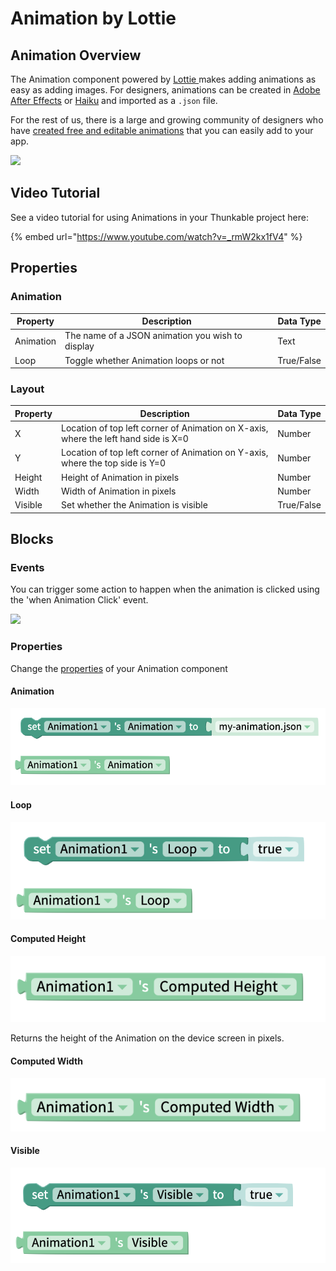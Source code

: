 # Animation by Lottie

## Animation Overview

The Animation component powered by [Lottie ](https://airbnb.design/lottie/)makes adding animations as easy as adding images. For designers, animations can be created in [Adobe After Effects](https://www.adobe.com/products/aftereffects.html) or [Haiku](https://www.haiku.ai) and imported as a `.json` file.

For the rest of us, there is a large and growing community of designers who have [created free and editable animations](https://www.lottiefiles.com/community) that you can easily add to your app.

![](.gitbook/assets/animation-lottie-fig-1.gif)

## Video Tutorial

See a video tutorial for using Animations in your Thunkable project here:

{% embed url="https://www.youtube.com/watch?v=_rmW2kx1fV4" %}

## Properties

### Animation

| Property  | Description                                      | Data Type  |
| --------- | ------------------------------------------------ | ---------- |
| Animation | The name of a JSON animation you wish to display | Text       |
| Loop      | Toggle whether Animation loops or not            | True/False |

### Layout

| Property | Description                                                                         | Data Type  |
| -------- | ----------------------------------------------------------------------------------- | ---------- |
| X        | Location of top left corner of Animation on X-axis, where the left hand side is X=0 | Number     |
| Y        | Location of top left corner of Animation on Y-axis, where the top side is Y=0       | Number     |
| Height   | Height of Animation in pixels                                                       | Number     |
| Width    | Width of Animation in pixels                                                        | Number     |
| Visible  | Set whether the Animation is visible                                                | True/False |

## Blocks

### Events

You can trigger some action to happen when the animation is clicked using the 'when Animation Click' event.

![](.gitbook/assets/lottieclick.png)

### Properties

Change the [properties](lottie.md#properties) of your Animation component

#### Animation

![](.gitbook/assets/animation-file.png)

#### Loop

![](.gitbook/assets/animation-loop.png)

#### Computed Height

![](.gitbook/assets/animation-height.png)

Returns the height of the Animation on the device screen in pixels.

#### Computed Width

![](.gitbook/assets/animation-width.png)

#### Visible

![](.gitbook/assets/animation-visible.png)
